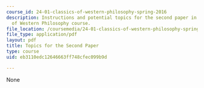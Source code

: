 ```yaml
---
course_id: 24-01-classics-of-western-philosophy-spring-2016
description: Instructions and potential topics for the second paper in the Classics
  of Western Philosophy course.
file_location: /coursemedia/24-01-classics-of-western-philosophy-spring-2016/eb3110edc12646663ff748cfec099b9d_MIT24_01S16_Paper2.pdf
file_type: application/pdf
layout: pdf
title: Topics for the Second Paper
type: course
uid: eb3110edc12646663ff748cfec099b9d

---
```

None